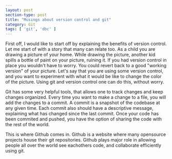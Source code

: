 ```yaml
---
layout: post
section-type: post
title: "Musings about version control and git"
category: Git
tags: [ 'git', 'dbc' ]
---
```

First off, I would like to start off by explaining the benefits of version control. Let me start of with a story that many can relate too. As a child you are drawing a picture of your home. While drawing the picture, another kid spills a bottle of paint on your picture, ruining it. If you had version control in place you wouldn't have to worry. You could revert back to a good "working version" of your picture. Let's say that you are using some version control, and you want to experiment with what it would be like to change the color of the picture. Using git and version control one can do this, without worry.

Git has some very helpful tools, that allows one to track changes and keep changes organized. Every time you want to make a change to a file, you will add the changes to a commit. A commit is a snapshot of the codebase at any given time. Each commit also should have a descriptive message, explaining what has changed since the last commit. Once your code has been commited and pushed, you have the option of sharing the code with the rest of the world.

This is where Github comes in. Github is a website where many opensource projects house their git repositories. Github plays major role in allowing people all over the world see eachothers code, and collaborate efficiently using git.